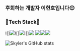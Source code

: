 <h3>후회하는 개발자 이현호입니다😊</h3>

<h3>🤖Tech Stack🤖</h3>
![]<img src="https://img.shields.io/badge/Swift-F05138?style=flat-square&logo=Swift&logoColor=white"/>![]<img src="https://img.shields.io/badge/UIkit-2396F3?style=flat-square&logo=UIkit&logoColor=white"/>![]<img src="https://img.shields.io/badge/Xcode-147EFB?style=flat-square&logo=Xcode&logoColor=white"/>
<img src="https://img.shields.io/badge/Firebase-FFCA28?style=flat-square&logo=Firebase&logoColor=white"/><img src="https://img.shields.io/badge/ReactiveX-B7178C?style=flat-square&logo=ReactiveX&logoColor=white"/><img src="https://img.shields.io/badge/Insomnia-4000BF?style=flat-square&logo=Insomnia&logoColor=white"/>

![Skyler's GitHub stats](https://github-readme-stats.vercel.app/api?username=dev-Skyler&show_icons=true&theme=dracula)
